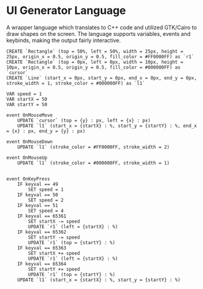 # UI Generator Language
A wrapper language which translates to C++ code and utilized GTK/Cairo to draw shapes on the screen. The language supports variables, events and keybinds, making the output fairly interactive.


```
CREATE `Rectangle` (top = 50%, left = 50%, width = 25px, height = 25px, origin_x = 0.5, origin_y = 0.5, fill_color = #FF0000FF) as `r1`
CREATE `Rectangle` (top = 0px, left = 0px, width = 10px, height = 10px, origin_x = 0.5, origin_y = 0.5, fill_color = #000000FF) as `cursor`
CREATE `Line` (start_x = 0px, start_y = 0px, end_x = 0px, end_y = 0px, stroke_width = 1, stroke_color = #000000FF) as `l1`

VAR speed = 1
VAR startX = 50
VAR startY = 50

event OnMouseMove
	UPDATE `cursor` (top = {y} : px, left = {x} : px)
	UPDATE `l1` (start_x = {startX} : %, start_y = {startY} : %, end_x = {x} : px, end_y = {y} : px)

event OnMouseDown
	UPDATE `l1` (stroke_color = #FF0000FF, stroke_width = 2)

event OnMouseUp
	UPDATE `l1` (stroke_color = #000000FF, stroke_width = 1)


event OnKeyPress
	IF keyval == 49
		SET speed = 1
	IF keyval == 50
		SET speed = 2
	IF keyval == 51
		SET speed = 4
	IF keyval == 65361
		SET startX -= speed
		UPDATE `r1` (left = {startX} : %)
	IF keyval == 65362
		SET startY -= speed
		UPDATE `r1` (top = {startY} : %)
	IF keyval == 65363
		SET startX += speed
		UPDATE `r1` (left = {startX} : %)
	IF keyval == 65364
		SET startY += speed
		UPDATE `r1` (top = {startY} : %)
	UPDATE `l1` (start_x = {startX} : %, start_y = {startY} : %)
```

